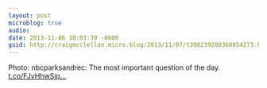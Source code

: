```yaml
---
layout: post
microblog: true
audio: 
date: 2013-11-06 18:03:39 -0600
guid: http://craigmcclellan.micro.blog/2013/11/07/t398239288368054273.html
---
```

Photo: nbcparksandrec: The most important question of the day. [t.co/FJvHhwSjp...](http://t.co/FJvHhwSjp5)
